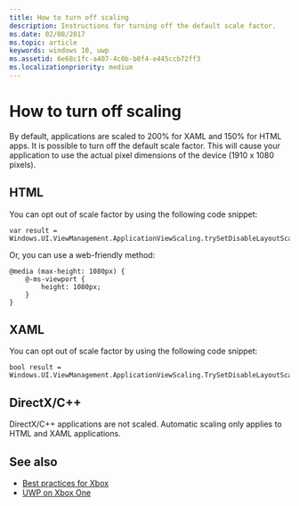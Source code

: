 ```yaml
---
title: How to turn off scaling
description: Instructions for turning off the default scale factor.
ms.date: 02/08/2017
ms.topic: article
keywords: windows 10, uwp
ms.assetid: 6e68c1fc-a407-4c0b-b0f4-e445ccb72ff3
ms.localizationpriority: medium
---
```

# How to turn off scaling   
By default, applications are scaled to 200% for XAML and 150% for HTML apps. It is possible to turn off the default scale factor. This will cause your application to use the actual pixel dimensions of the device (1910 x 1080 pixels).   
   
## HTML   
You can opt out of scale factor by using the following code snippet: 
   
```
var result = Windows.UI.ViewManagement.ApplicationViewScaling.trySetDisableLayoutScaling(true);
```

Or, you can use a web-friendly method:   

```   
@media (max-height: 1080px) {   
    @-ms-viewport {   
        height: 1080px;   
    }   
}   
```

## XAML
You can opt out of scale factor by using the following code snippet:   
   
```
bool result = Windows.UI.ViewManagement.ApplicationViewScaling.TrySetDisableLayoutScaling(true);
```
   
## DirectX/C++   
DirectX/C++ applications are not scaled. Automatic scaling only applies to HTML and XAML applications.  

## See also
- [Best practices for Xbox](tailoring-for-xbox.md)
- [UWP on Xbox One](index.md)
